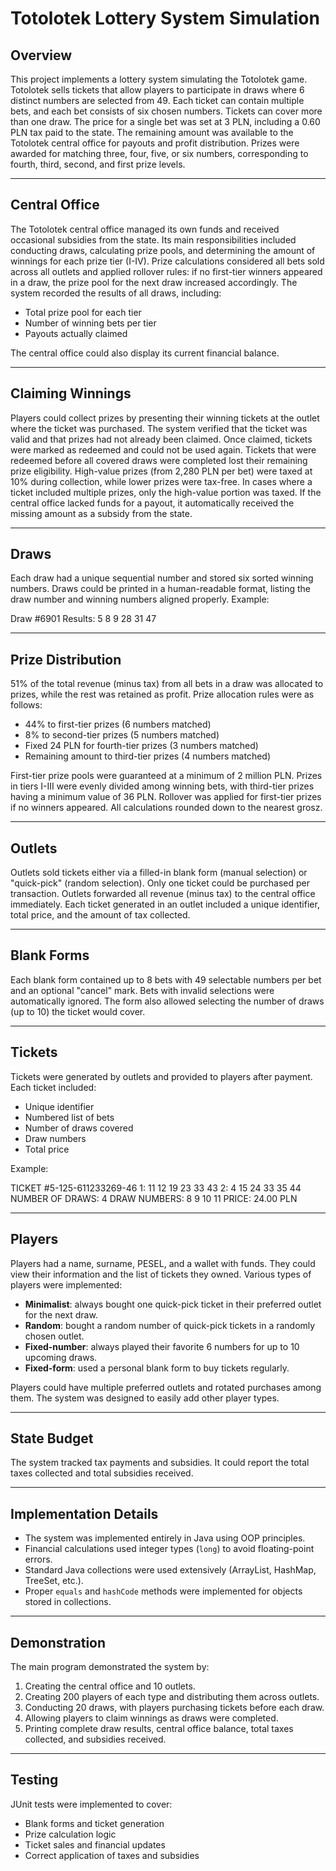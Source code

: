 # Totolotek Lottery System Simulation

## Overview

This project implements a lottery system simulating the Totolotek game. Totolotek sells tickets that allow players to participate in draws where 6 distinct numbers are selected from 49. Each ticket can contain multiple bets, and each bet consists of six chosen numbers. Tickets can cover more than one draw. The price for a single bet was set at 3 PLN, including a 0.60 PLN tax paid to the state. The remaining amount was available to the Totolotek central office for payouts and profit distribution. Prizes were awarded for matching three, four, five, or six numbers, corresponding to fourth, third, second, and first prize levels.

---

## Central Office

The Totolotek central office managed its own funds and received occasional subsidies from the state. Its main responsibilities included conducting draws, calculating prize pools, and determining the amount of winnings for each prize tier (I-IV). Prize calculations considered all bets sold across all outlets and applied rollover rules: if no first-tier winners appeared in a draw, the prize pool for the next draw increased accordingly. The system recorded the results of all draws, including:

- Total prize pool for each tier  
- Number of winning bets per tier  
- Payouts actually claimed  

The central office could also display its current financial balance.

---

## Claiming Winnings

Players could collect prizes by presenting their winning tickets at the outlet where the ticket was purchased. The system verified that the ticket was valid and that prizes had not already been claimed. Once claimed, tickets were marked as redeemed and could not be used again. Tickets that were redeemed before all covered draws were completed lost their remaining prize eligibility. High-value prizes (from 2,280 PLN per bet) were taxed at 10% during collection, while lower prizes were tax-free. In cases where a ticket included multiple prizes, only the high-value portion was taxed. If the central office lacked funds for a payout, it automatically received the missing amount as a subsidy from the state.

---

## Draws

Each draw had a unique sequential number and stored six sorted winning numbers. Draws could be printed in a human-readable format, listing the draw number and winning numbers aligned properly. Example:

Draw #6901
Results: 5 8 9 28 31 47


---

## Prize Distribution

51% of the total revenue (minus tax) from all bets in a draw was allocated to prizes, while the rest was retained as profit. Prize allocation rules were as follows:

- 44% to first-tier prizes (6 numbers matched)  
- 8% to second-tier prizes (5 numbers matched)  
- Fixed 24 PLN for fourth-tier prizes (3 numbers matched)  
- Remaining amount to third-tier prizes (4 numbers matched)  

First-tier prize pools were guaranteed at a minimum of 2 million PLN. Prizes in tiers I-III were evenly divided among winning bets, with third-tier prizes having a minimum value of 36 PLN. Rollover was applied for first-tier prizes if no winners appeared. All calculations rounded down to the nearest grosz.

---

## Outlets

Outlets sold tickets either via a filled-in blank form (manual selection) or "quick-pick" (random selection). Only one ticket could be purchased per transaction. Outlets forwarded all revenue (minus tax) to the central office immediately. Each ticket generated in an outlet included a unique identifier, total price, and the amount of tax collected.

---

## Blank Forms

Each blank form contained up to 8 bets with 49 selectable numbers per bet and an optional "cancel" mark. Bets with invalid selections were automatically ignored. The form also allowed selecting the number of draws (up to 10) the ticket would cover.

---

## Tickets

Tickets were generated by outlets and provided to players after payment. Each ticket included:

- Unique identifier  
- Numbered list of bets  
- Number of draws covered  
- Draw numbers  
- Total price  

Example:

TICKET #5-125-611233269-46
1: 11 12 19 23 33 43
2: 4 15 24 33 35 44
NUMBER OF DRAWS: 4
DRAW NUMBERS: 8 9 10 11
PRICE: 24.00 PLN


---

## Players

Players had a name, surname, PESEL, and a wallet with funds. They could view their information and the list of tickets they owned. Various types of players were implemented:

- **Minimalist**: always bought one quick-pick ticket in their preferred outlet for the next draw.  
- **Random**: bought a random number of quick-pick tickets in a randomly chosen outlet.  
- **Fixed-number**: always played their favorite 6 numbers for up to 10 upcoming draws.  
- **Fixed-form**: used a personal blank form to buy tickets regularly.  

Players could have multiple preferred outlets and rotated purchases among them. The system was designed to easily add other player types.

---

## State Budget

The system tracked tax payments and subsidies. It could report the total taxes collected and total subsidies received.

---

## Implementation Details

- The system was implemented entirely in Java using OOP principles.  
- Financial calculations used integer types (`long`) to avoid floating-point errors.  
- Standard Java collections were used extensively (ArrayList, HashMap, TreeSet, etc.).  
- Proper `equals` and `hashCode` methods were implemented for objects stored in collections.  

---

## Demonstration

The main program demonstrated the system by:

1. Creating the central office and 10 outlets.  
2. Creating 200 players of each type and distributing them across outlets.  
3. Conducting 20 draws, with players purchasing tickets before each draw.  
4. Allowing players to claim winnings as draws were completed.  
5. Printing complete draw results, central office balance, total taxes collected, and subsidies received.  

---

## Testing

JUnit tests were implemented to cover:

- Blank forms and ticket generation  
- Prize calculation logic  
- Ticket sales and financial updates  
- Correct application of taxes and subsidies  
